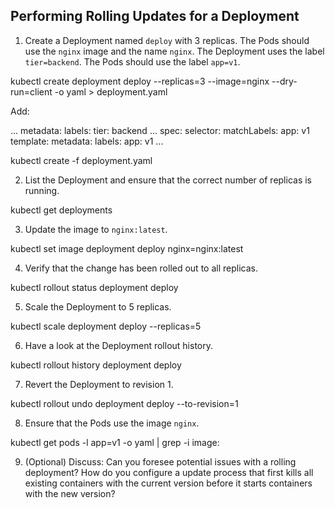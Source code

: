 ## Performing Rolling Updates for a Deployment

1. Create a Deployment named `deploy` with 3 replicas. The Pods should use the `nginx` image and the name `nginx`. The Deployment uses the label `tier=backend`. The Pods should use the label `app=v1`.

kubectl create deployment deploy --replicas=3 --image=nginx --dry-run=client -o yaml > deployment.yaml

Add:

...
metadata:
    labels:
        tier: backend
...
spec:
    selector:
        matchLabels:
            app: v1
    template:
        metadata:
            labels:
                app: v1
...


kubectl create -f deployment.yaml

2. List the Deployment and ensure that the correct number of replicas is running.

kubectl get deployments

3. Update the image to `nginx:latest`.

kubectl set image deployment deploy nginx=nginx:latest

4. Verify that the change has been rolled out to all replicas.

kubectl rollout status deployment deploy

5. Scale the Deployment to 5 replicas.

kubectl scale deployment deploy --replicas=5

6. Have a look at the Deployment rollout history.

kubectl rollout history deployment deploy

7. Revert the Deployment to revision 1.

kubectl rollout undo deployment deploy --to-revision=1

8. Ensure that the Pods use the image `nginx`.

kubectl get pods -l app=v1 -o yaml | grep -i image:

9. (Optional) Discuss: Can you foresee potential issues with a rolling deployment? How do you configure a update process that first kills all existing containers with the current version before it starts containers with the new version?